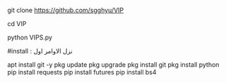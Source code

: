 
git clone https://github.com/sgghyu/VIP

cd VIP

python VIPS.py


#install : نزل الاوامر اول

apt install git -y
pkg update
pkg upgrade
pkg install git
pkg install python
pip install requests
pip install futures
pip install bs4
